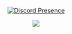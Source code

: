 <div align="center">
  
[![Discord Presence](https://lanyard.cnrad.dev/api/735388907772051497?borderRadius=5px&showDisplayName=true&idleMessage=I'm%20not%20doing%20nothing%20at%20this%20moment)](https://discord.com/users/735388907772051497)

![](https://komarev.com/ghpvc/?username=neastJS&color=blue)
</div>


